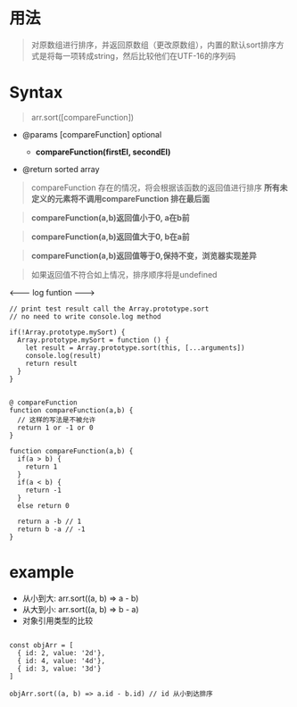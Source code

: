 # 用法

> 对原数组进行排序，并返回原数组（更改原数组），内置的默认sort排序方式是将每一项转成string，然后比较他们在UTF-16的序列码


# Syntax

> arr.sort([compareFunction])


* @params [compareFunction] optional
   * **compareFunction(firstEl, secondEl)**

* @return sorted array

> compareFunction 存在的情况，将会根据该函数的返回值进行排序
> **所有未定义的元素将不调用compareFunction 排在最后面**

> **compareFunction(a,b)返回值小于0, a在b前**

> **compareFunction(a,b)返回值大于0, b在a前**

> **compareFunction(a,b)返回值等于0,保持不变，浏览器实现差异**

> 如果返回值不符合如上情况，排序顺序将是undefined


<--- log funtion --->
```
// print test result call the Array.prototype.sort
// no need to write console.log method

if(!Array.prototype.mySort) {
  Array.prototype.mySort = function () {
    let result = Array.prototype.sort(this, [...arguments])
    console.log(result)
    return result
  }
}


@ compareFunction 
function compareFunction(a,b) {
  // 这样的写法是不被允许
  return 1 or -1 or 0
}

function compareFunction(a,b) {
  if(a > b) {
    return 1 
  }
  if(a < b) {
    return -1
  }
  else return 0

  return a -b // 1
  return b -a // -1
}
```

# example
* 从小到大:   arr.sort((a, b) => a - b)
* 从大到小:   arr.sort((a, b) => b - a)
* 对象引用类型的比较

```

const objArr = [
  { id: 2, value: '2d'},
  { id: 4, value: '4d'},
  { id: 3, value: '3d'}
]

objArr.sort((a, b) => a.id - b.id) // id 从小到达排序

```


